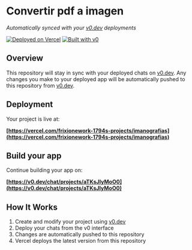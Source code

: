 # Convertir pdf a imagen

*Automatically synced with your [v0.dev](https://v0.dev) deployments*

[![Deployed on Vercel](https://img.shields.io/badge/Deployed%20on-Vercel-black?style=for-the-badge&logo=vercel)](https://vercel.com/frixionework-1794s-projects/imanografias)
[![Built with v0](https://img.shields.io/badge/Built%20with-v0.dev-black?style=for-the-badge)](https://v0.dev/chat/projects/aTKsJIyMoO0)

## Overview

This repository will stay in sync with your deployed chats on [v0.dev](https://v0.dev).
Any changes you make to your deployed app will be automatically pushed to this repository from [v0.dev](https://v0.dev).

## Deployment

Your project is live at:

**[https://vercel.com/frixionework-1794s-projects/imanografias](https://vercel.com/frixionework-1794s-projects/imanografias)**

## Build your app

Continue building your app on:

**[https://v0.dev/chat/projects/aTKsJIyMoO0](https://v0.dev/chat/projects/aTKsJIyMoO0)**

## How It Works

1. Create and modify your project using [v0.dev](https://v0.dev)
2. Deploy your chats from the v0 interface
3. Changes are automatically pushed to this repository
4. Vercel deploys the latest version from this repository
